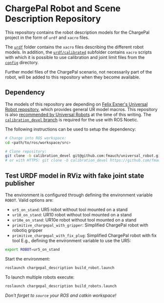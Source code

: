 # ChargePal Robot and Scene Description Repository

This repository contains the robot description models for the ChargePal project in the form of `urdf` and `xacro` files.

The [`urdf`](./urdf) folder contains the `xacro` files describing the different robot models. In addition, the [`urdf/calibrated`](./urdf/calibrated) subfolder contains `xacro` scripts with which it is possible to use calibration and joint limit files from the [`config`](./config) directory.

Further model files of the ChargePal scenario, not necessarily part of the robot, will be added to this repository when they become available.

## Dependency

The models of this repository are depending on [Felix Exner's Universal Robot repository](https://github.com/fmauch/universal_robot), which provides general UR model macros. This repository is also [recommended by Universal Robots](https://github.com/UniversalRobots/Universal_Robots_ROS_Driver/blob/ca2b11cdaf0233d59d1fe3e4c25a4a844331ec07/README.md?plain=1#L134) at the time of this writing. The [`calibration_devel` branch](https://github.com/fmauch/universal_robot/tree/calibration_devel) is required for the use with ROS Noetic.

The following instructions can be used to setup the dependency:

```bash
# Change into ROS workspace:
cd <path/to/ros/workspace/src>

# Clone repository:
git clone -b calibration_devel git@github.com:fmauch/universal_robot.git
# or with HTTPS: git clone -b calibration_devel https://github.com/fmauch/universal_robot.git
```

## Test URDF model in RViz with fake joint state publisher

The environment is configured through defining the environment variable `ROBOT`. Valid options are:

- `ur5_on_stand`: UR5 robot without tool mounted on a stand
- `ur10_on_stand`: UR10 robot without tool mounted on a stand
- `ur10e_on_stand`: UR10e robot without tool mounted on a stand
- `primitive_chargepal_with_gripper`: Simplified ChargePal robot with robotiq gripper
- `primitive_chargepal_with_fix_plug`: Simplified ChargePal robot with fix tool
E.g., defining the environment variable to use the UR5:

```bash
export ROBOT=ur5_on_stand
```

Start the environment:

```bash
roslaunch chargepal_description build_robot.launch
```

To launch multiple robots execute:
```bash
roslaunch chargepal_description build_robots.launch
```

*Don't forget to `source` your ROS and catkin workspace!*
